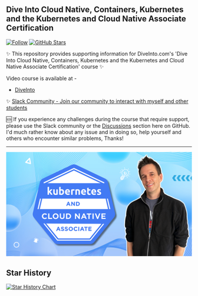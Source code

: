 ## Dive Into Cloud Native, Containers, Kubernetes and the Kubernetes and Cloud Native Associate Certification

[![Follow](https://shields.io/twitter/follow/jamesspurin?label=Follow)](https://twitter.com/jamesspurin)
[![GitHub Stars](https://shields.io/docker/pulls/spurin/diveintokcna-lab?dummy=unused)](https://hub.docker.com/r/spurin/diveintokcna-lab)

✨ This repository provides supporting information for DiveInto.com's 'Dive Into Cloud Native, Containers, Kubernetes and the Kubernetes and Cloud Native Associate Certification' course ✨

Video course is available at -

* [DiveInto](https://diveinto.com/p/dive-into-kubernetes-get-started-with-docker-and-kubernetes)

✨ [Slack Community - Join our community to interact with myself and other students](https://community.diveinto.com)

🆘 If you experience any challenges during the course that require support, please use the Slack community or the [Discussions](https://github.com/spurin/diveintokcna/discussions) section here on GitHub. I'd much rather know about any issue and in doing so, help yourself and others who encounter similar problems, Thanks!

---

![DiveIntoKCNA Cover](DiveIntoKCNA_Cover.png?raw=true "Dive Into Cloud Native, Containers, Kubernetes and the Kubernetes and Cloud Native Associate Certification")

## Star History

[![Star History Chart](https://api.star-history.com/svg?repos=spurin/diveintokcna&type=Date)](https://star-history.com/#spurin/diveintokcna&Date)
